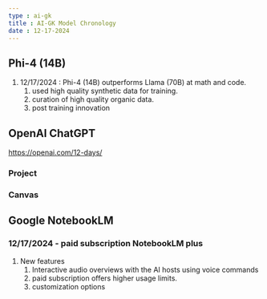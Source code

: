 ```yaml
---
type : ai-gk
title : AI-GK Model Chronology
date : 12-17-2024
---
```

## Phi-4 (14B)

1. 12/17/2024 : Phi-4 (14B) outperforms Llama (70B) at math and code.
   1. used high quality synthetic data for training.
   2. curation of high quality organic data.
   3. post training innovation
   

## OpenAI ChatGPT

https://openai.com/12-days/

### Project


### Canvas

## Google NotebookLM

### 12/17/2024 - paid subscription NotebookLM plus

1. New features 
   1. Interactive audio overviews with the AI hosts using voice commands
   2. paid subscription offers higher usage limits.
   3. customization options
